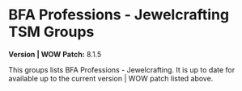 # BFA Professions - Jewelcrafting TSM Groups

**Version | WOW Patch:** 8.1.5

This groups lists BFA Professions - Jewelcrafting. It is up to date for available up to the current version | WOW patch listed above.
